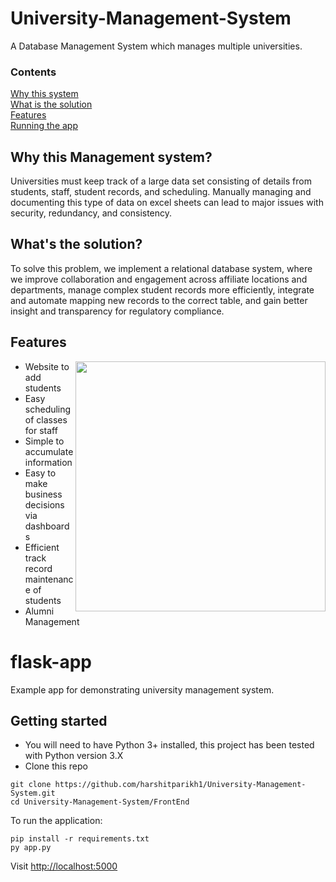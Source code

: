 # University-Management-System
A Database Management System which manages multiple universities.

### Contents

[Why this system](#why-this-system)<br/>
[What is the solution](#What-is-the-solution)<br/>
[Features](#features-list)<br/>
[Running the app](#run-app)<br/>

<a name=why-this-system></a>
## Why this Management system?

Universities must keep track of a large data set consisting of details from students, staff, student records, and scheduling. 
Manually managing and documenting this type of data on excel sheets can lead to major issues with security, redundancy, and consistency. 

<a name=What-is-the-solution></a>
## What's the solution?

To solve this problem, we implement a relational database system, where we improve collaboration and engagement across affiliate locations and departments, manage complex student records more efficiently, integrate and automate mapping new records to the correct table, and gain better insight and transparency for regulatory compliance.

<a name=features-list></a>
## Features

<img align="right" width="400" height="auto" src="https://github.com/harshitparikh1/University-Management-System/blob/main/public/images/university.gif">

- Website to add students
- Easy scheduling of classes for staff
- Simple to accumulate information
- Easy to make business decisions via dashboards
- Efficient track record maintenance of students
- Alumni Management

<a name = run-app> </a>
# flask-app

Example app for demonstrating university management system.

## Getting started

- You will need to have Python 3+ installed, this project has been tested with Python version 3.X
- Clone this repo

```
git clone https://github.com/harshitparikh1/University-Management-System.git
cd University-Management-System/FrontEnd
```

To run the application:

```shell
pip install -r requirements.txt
py app.py
```

Visit [http://localhost:5000](http://localhost:5000)


